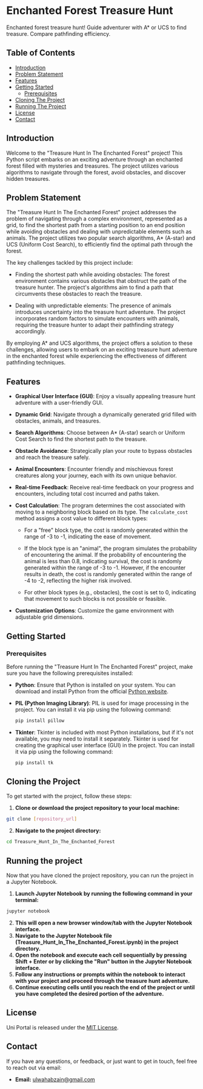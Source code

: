 # Enchanted Forest Treasure Hunt
Enchanted forest treasure hunt! Guide adventurer with A* or UCS to find treasure. Compare pathfinding efficiency.

## Table of Contents

- [Introduction](#introduction)
- [Problem Statement](#problem-statement)
- [Features](#features)
- [Getting Started](#getting-started)
  - [Prerequisites](#prerequisites)
- [Cloning The Project](#cloning-the-project)
- [Running The Project](#running-the-project)
- [License](#license)
- [Contact](#contact)

## Introduction

Welcome to the "Treasure Hunt In The Enchanted Forest" project! This Python script embarks on an exciting adventure through an enchanted forest filled with mysteries and treasures. The project utilizes various algorithms to navigate through the forest, avoid obstacles, and discover hidden treasures.

## Problem Statement

The "Treasure Hunt In The Enchanted Forest" project addresses the problem of navigating through a complex environment, represented as a grid, to find the shortest path from a starting position to an end position while avoiding obstacles and dealing with unpredictable elements such as animals. The project utilizes two popular search algorithms, A* (A-star) and UCS (Uniform Cost Search), to efficiently find the optimal path through the forest.

The key challenges tackled by this project include:

- Finding the shortest path while avoiding obstacles: The forest environment contains various obstacles that obstruct the path of the treasure hunter. The project's algorithms aim to find a path that circumvents these obstacles to reach the treasure.

- Dealing with unpredictable elements: The presence of animals introduces uncertainty into the treasure hunt adventure. The project incorporates random factors to simulate encounters with animals, requiring the treasure hunter to adapt their pathfinding strategy accordingly.

By employing A* and UCS algorithms, the project offers a solution to these challenges, allowing users to embark on an exciting treasure hunt adventure in the enchanted forest while experiencing the effectiveness of different pathfinding techniques.

## Features

- **Graphical User Interface (GUI)**: Enjoy a visually appealing treasure hunt adventure with a user-friendly GUI.
  
- **Dynamic Grid**: Navigate through a dynamically generated grid filled with obstacles, animals, and treasures.
  
- **Search Algorithms**: Choose between A* (A-star) search or Uniform Cost Search to find the shortest path to the treasure.
  
- **Obstacle Avoidance**: Strategically plan your route to bypass obstacles and reach the treasure safely.
  
- **Animal Encounters**: Encounter friendly and mischievous forest creatures along your journey, each with its own unique behavior.
  
- **Real-time Feedback**: Receive real-time feedback on your progress and encounters, including total cost incurred and paths taken.
- **Cost Calculation**: The program determines the cost associated with moving to a neighboring block based on its type. The `calculate_cost` method assigns a cost value to different block types:

  - For a "free" block type, the cost is randomly generated within the range of -3 to -1, indicating the ease of movement.
  
  - If the block type is an "animal", the program simulates the probability of encountering the animal. If the probability of encountering the animal is less than 0.8, indicating survival, the cost is randomly generated within the range of -3 to -1. However, if the encounter results in death, the cost is randomly generated within the range of -4 to -2, reflecting the higher risk involved.
  
  - For other block types (e.g., obstacles), the cost is set to 0, indicating that movement to such blocks is not possible or feasible.
  
- **Customization Options**: Customize the game environment with adjustable grid dimensions.
## Getting Started

### Prerequisites

Before running the "Treasure Hunt In The Enchanted Forest" project, make sure you have the following prerequisites installed:

- **Python**: Ensure that Python is installed on your system. You can download and install Python from the official [Python website](https://www.python.org/).

- **PIL (Python Imaging Library)**: PIL is used for image processing in the project. You can install it via pip using the following command:
  
  ```bash
  pip install pillow
  ```

- **Tkinter**: Tkinter is included with most Python installations, but if it's not available, you may need to install it separately. Tkinter is used for creating the graphical user interface (GUI) in the project. You can install it via pip using the following command:
  
  ```bash
  pip install tk
  ```

## Cloning the Project
To get started with the project, follow these steps:

1. **Clone or download the project repository to your local machine:**
  ```bash
  git clone [repository_url]
  ```
2. **Navigate to the project directory:**
  ```bash
  cd Treasure_Hunt_In_The_Enchanted_Forest
  ```
## Running the project
Now that you have cloned the project repository, you can run the project in a Jupyter Notebook.
1. **Launch Jupyter Notebook by running the following command in your terminal:**

  ```bash
  jupyter notebook
  ```
2. **This will open a new browser window/tab with the Jupyter Notebook interface.**
3. **Navigate to the Jupyter Notebook file (Treasure_Hunt_In_The_Enchanted_Forest.ipynb) in the project directory.**
4. **Open the notebook and execute each cell sequentially by pressing Shift + Enter or by clicking the "Run" button in the Jupyter Notebook interface.**
5. **Follow any instructions or prompts within the notebook to interact with your project and proceed through the treasure hunt adventure.**
6. **Continue executing cells until you reach the end of the project or until you have completed the desired portion of the adventure.**
   
## License
Uni Portal is released under the [MIT License](LICENSE).

## Contact
If you have any questions, or feedback, or just want to get in touch, feel free to reach out via email:

- **Email:** ulwahabzain@gmail.com
